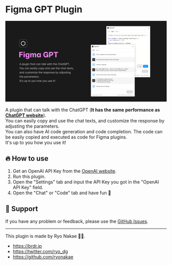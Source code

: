 # Figma GPT Plugin

![](./cover.png)

A plugin that can talk with the ChatGPT (**It has the same performance as [ChatGPT website](https://chat.openai.com/chat)**).  
You can easily copy and use the chat texts, and customize the response by adjusting the parameters.  
You can also have AI code generation and code completion. The code can be easily copied and executed as code for Figma plugins.  
It's up to you how you use it!

## 🔥 How to use

1. Get an OpenAI API Key from the [OpenAI website](https://platform.openai.com/account/api-keys).
2. Run this plugin.
3. Open the "Settings" tab and input the API Key you got in the "OpenAI API Key" field.
4. Open the "Chat" or "Code" tab and have fun 🤟

## 📮 Support

If you have any problem or feedback, please use the [GitHub Issues](https://github.com/ryonakae/figma-plugin-figma-gpt/issues).

---

This plugin is made by Ryo Nakae 🙎‍♂️.

- https://brdr.jp
- https://twitter.com/ryo_dg
- https://github.com/ryonakae
